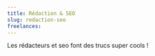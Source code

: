 ```yaml
---
title: Rédaction & SEO
slug: redaction-seo
freelances:
---
```


Les rédacteurs et seo font des trucs super cools !
